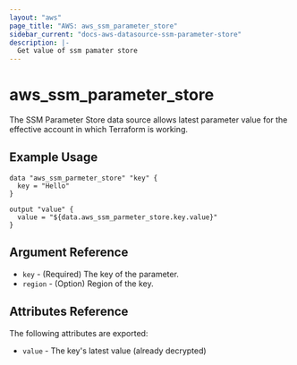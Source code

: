 ```yaml
---
layout: "aws"
page_title: "AWS: aws_ssm_parameter_store"
sidebar_current: "docs-aws-datasource-ssm-parameter-store"
description: |-
  Get value of ssm pamater store
---
```


# aws\_ssm\_parameter\_store

The SSM Parameter Store data source allows latest parameter value
for the effective account in which Terraform is working.

## Example Usage

```hcl
data "aws_ssm_parmeter_store" "key" {
  key = "Hello"
}

output "value" {
  value = "${data.aws_ssm_parmeter_store.key.value}"
}
```

## Argument Reference

* `key` - (Required) The key of the parameter. 
* `region` - (Option) Region of the key.

## Attributes Reference

The following attributes are exported:

* `value` - The key's latest value (already decrypted)
